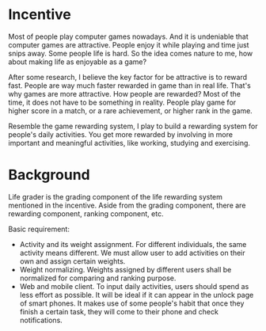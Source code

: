 # Incentive #

Most of people play computer games nowadays. And it is undeniable that computer games are attractive. People enjoy it while playing and time just snips away. Some people life is hard. So the idea comes nature to me, how about making life as enjoyable as a game?

After some research, I believe the key factor for be attractive is to reward fast. People are way much faster rewarded in game than in real life. That's why games are more attractive. How people are rewarded? Most of the time, it does not have to be something in reality. People play game for higher score in a match, or a rare achievement, or higher rank in the game. 

Resemble the game rewarding system, I play to build a rewarding system for people's daily activities. You get more rewarded by involving in more important and meaningful activities, like working, studying and exercising.

# Background #

Life grader is the grading component of the life rewarding system mentioned in the incentive. Aside from the grading component, there are rewarding component, ranking component, etc. 

Basic requirement:
* Activity and its weight assignment. For different individuals, the same activity means different. We must allow user to add activities on their own and assign certain weights.
* Weight normalizing. Weights assigned by different users shall be normalized for comparing and ranking purpose.
* Web and mobile client. To input daily activities, users should spend as less effort as possible. It will be ideal if it can appear in the unlock page of smart phones. It makes use of some people's habit that once they finish a certain task, they will come to their phone and check notifications.